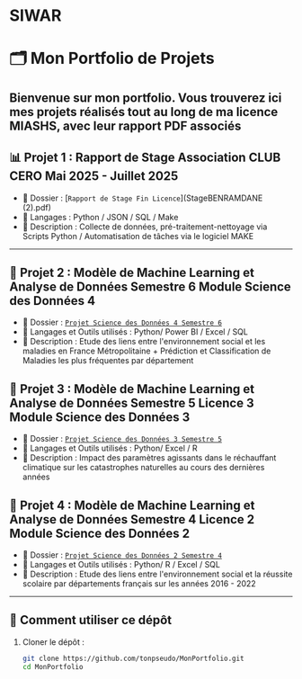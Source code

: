 # SIWAR
# 🗂️ Mon Portfolio de Projets

Bienvenue sur mon portfolio. Vous trouverez ici mes projets réalisés tout au long de ma licence MIASHS, avec leur **rapport PDF** associés
---

## 📊 Projet 1 : Rapport de Stage Association CLUB CERO Mai 2025 - Juillet 2025
- 📁 Dossier : [`Rapport de Stage Fin Licence`](StageBENRAMDANE (2).pdf)
- 🧰 Langages : Python / JSON / SQL / Make
- 📌 Description : Collecte de données, pré-traitement-nettoyage via Scripts Python / Automatisation de tâches via le logiciel MAKE

---

## 🤖 Projet 2 : Modèle de Machine Learning et Analyse de Données Semestre 6 Module Science des Données 4
- 📁 Dossier : [`Projet Science des Données 4 Semestre 6`](projets/projet-science-desdonnees-semestre-6/)
- 🧰 Langages et Outils utilisés : Python/ Power BI / Excel / SQL
- 📌 Description : Etude des liens entre l'environnement social et les maladies en France Métropolitaine + Prédiction et Classification de Maladies les plus fréquentes par département

## 🤖 Projet 3 : Modèle de Machine Learning et Analyse de Données Semestre 5 Licence 3 Module Science des Données 3
- 📁 Dossier : [`Projet Science des Données 3 Semestre 5`](projetsdd3semestre5)
- 🧰 Langages et Outils utilisés : Python/ Excel / R
- 📌 Description : Impact des paramètres agissants dans le réchauffant climatique sur les catastrophes naturelles au cours des dernières années

## 🤖 Projet 4 : Modèle de Machine Learning et Analyse de Données Semestre 4 Licence 2 Module Science des Données 2
- 📁 Dossier : [`Projet Science des Données 2 Semestre 4`](ProjetSDD2Semestre4)
- 🧰 Langages et Outils utilisés : Python/ R / Excel / SQL
- 📌 Description : Etude des liens entre l'environnement social et la réussite scolaire par départements français sur les années 2016 - 2022

---

## 🔧 Comment utiliser ce dépôt
1. Cloner le dépôt :
   ```bash
   git clone https://github.com/tonpseudo/MonPortfolio.git
   cd MonPortfolio

